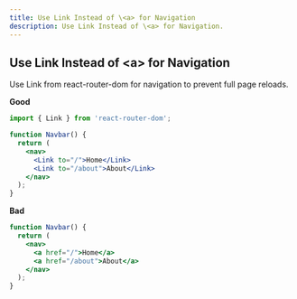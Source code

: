 ```yaml
---
title: Use Link Instead of \<a> for Navigation
description: Use Link Instead of \<a> for Navigation.
---
```


## Use Link Instead of \<a> for Navigation

Use Link from react-router-dom for navigation to prevent full page reloads.


**Good**
```jsx
import { Link } from 'react-router-dom';

function Navbar() {
  return (
    <nav>
      <Link to="/">Home</Link>
      <Link to="/about">About</Link>
    </nav>
  );
}
```

**Bad**
```jsx
function Navbar() {
  return (
    <nav>
      <a href="/">Home</a>
      <a href="/about">About</a>
    </nav>
  );
}

```